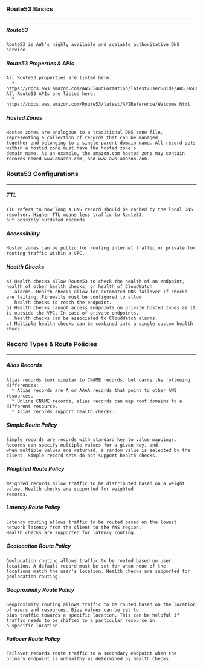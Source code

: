 ### Route53 Basics
---
##### Route53
```
Route53 is AWS's highly available and scalable authoritative DNS service.
```

##### Route53 Properties & APIs
```
All Route53 properties are listed here: 
  * https://docs.aws.amazon.com/AWSCloudFormation/latest/UserGuide/AWS_Route53.html
All Route53 APIs are listed here: 
  * https://docs.aws.amazon.com/Route53/latest/APIReference/Welcome.html
```

##### Hosted Zones
```
Hosted zones are analogous to a traditional DNS zone file, representing a collection of records that can be managed 
together and belonging to a single parent domain name. All record sets within a hosted zone must have the hosted zone's 
domain name. As an example, the amazon.com hosted zone may contain records named www.amazon.com, and www.aws.amazon.com.
```

### Route53 Configurations
---
##### TTL
```
TTL refers to how long a DNS record should be cached by the local DNS resolver. Higher TTL means less traffic to Route53,
but possibly outdated records. 
```

##### Accessibility
```
Hosted zones can be public for routing internet traffic or private for routing traffic within a VPC.
```

##### Health Checks
```
a) Health checks allow Route53 to check the health of an endpoint, health of other health checks, or health of CloudWatch
   alarms. Health checks allow for automated DNS failover if checks are failing. Firewalls must be configured to allow
   health checks to reach the endpoint.
b) Health checks cannot access endpoints on private hosted zones as it is outside the VPC. In case of private endpoints,
   health checks can be associated to CloudWatch alarms.
c) Multiple health checks can be combined into a single custom health check.
```

### Record Types & Route Policies
---
##### Alias Records
```
Alias records look similar to CNAME records, but carry the following differences:
  * Alias records are A or AAAA records that point to other AWS resources.
  * Unline CNAME records, alias records can map root domains to a different resource.
  * Alias records support health checks.
```

##### Simple Route Policy
```
Simple records are records with standard key to value mappings. Records can specify multiple values for a given key, and 
when multiple values are returned, a random value is selected by the client. Simple record sets do not support health checks.  
```

##### Weighted Route Policy
```
Weighted records allow traffic to be distributed based on a weight value. Health checks are supported for weighted 
records.
```

##### Latency Route Policy
```
Latency routing allows traffic to be routed based on the lowest network latency from the client to the AWS region. 
Health checks are supported for latency routing.
```

##### Geolocation Route Policy
```
Geolocation routing allows traffic to be routed based on user location. A default record must be set for when none of the
locations match the user's location. Health checks are supported for geolocation routing.
```

##### Geoproximity Route Policy
```
Geoproximity routing allows traffic to be routed based on the location of users and resources. Bias values can be set to
bias traffic towards a specific location. This can be helpful if traffic needs to be shifted to a particular resource in
a specific location.
```

##### Failover Route Policy
```
Failover records route traffic to a secondary endpoint when the primary endpoint is unhealthy as determined by health checks.
```
